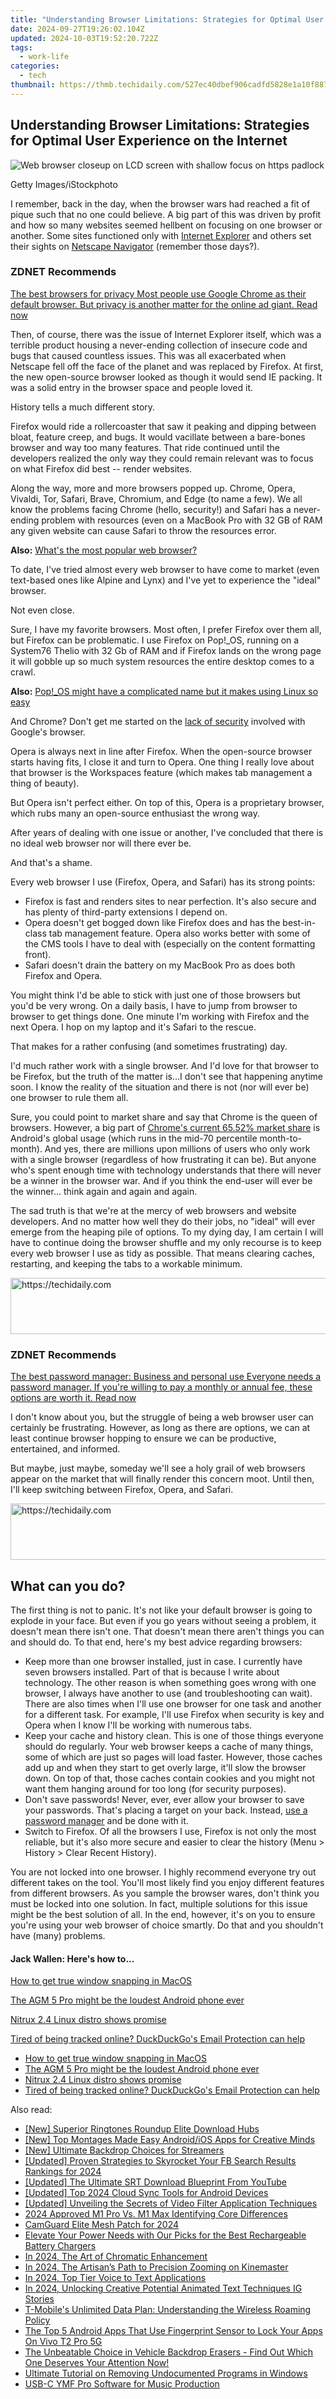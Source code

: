 ```yaml
---
title: "Understanding Browser Limitations: Strategies for Optimal User Experience on the Internet"
date: 2024-09-27T19:26:02.104Z
updated: 2024-10-03T19:52:20.722Z
tags:
  - work-life
categories:
  - tech
thumbnail: https://thmb.techidaily.com/527ec40dbef906cadfd5828e1a10f887ec75fd463af4e51940397e62459c5f66.jpg
---
```


## Understanding Browser Limitations: Strategies for Optimal User Experience on the Internet

![Web browser closeup on LCD screen with shallow focus on https padlock](https://www.zdnet.com/a/img/resize/c3adcaed2276fa15724f961478cda1b50b781570/2020/02/27/d98a55e1-c24f-49ee-b6e6-6cfa26960b2b/istock-1139096665.jpg?auto=webp&width=1280)

Getty Images/iStockphoto

I remember, back in the day, when the browser wars had reached a fit of pique such that no one could believe. A big part of this was driven by profit and how so many websites seemed hellbent on focusing on one browser or another. Some sites functioned only with [Internet Explorer](https://www.zdnet.com/article/june-15-its-the-end-of-the-internet-explorer-era/) and others set their sights on [Netscape Navigator](https://www.zdnet.com/home-and-office/networking/how-ie-really-beat-netscape/) (remember those days?).

### **ZDNET** Recommends

[The best browsers for privacy Most people use Google Chrome as their default browser. But privacy is another matter for the online ad giant.  Read now](https://www.zdnet.com/article/best-browser-for-privacy/)

Then, of course, there was the issue of Internet Explorer itself, which was a terrible product housing a never-ending collection of insecure code and bugs that caused countless issues. This was all exacerbated when Netscape fell off the face of the planet and was replaced by Firefox. At first, the new open-source browser looked as though it would send IE packing. It was a solid entry in the browser space and people loved it.

History tells a much different story.

Firefox would ride a rollercoaster that saw it peaking and dipping between bloat, feature creep, and bugs. It would vacillate between a bare-bones browser and way too many features. That ride continued until the developers realized the only way they could remain relevant was to focus on what Firefox did best -- render websites. 

Along the way, more and more browsers popped up. Chrome, Opera, Vivaldi, Tor, Safari, Brave, Chromium, and Edge (to name a few). We all know the problems facing Chrome (hello, security!) and Safari has a never-ending problem with resources (even on a MacBook Pro with 32 GB of RAM any given website can cause Safari to throw the resources error.

**Also:** [What's the most popular web browser?](https://www.zdnet.com/home-and-office/networking/whats-the-most-popular-web-browser-in-2022/)

To date, I've tried almost every web browser to have come to market (even text-based ones like Alpine and Lynx) and I've yet to experience the "ideal" browser.

Not even close.

Sure, I have my favorite browsers. Most often, I prefer Firefox over them all, but Firefox can be problematic. I use Firefox on Pop!\_OS, running on a System76 Thelio with 32 Gb of RAM and if Firefox lands on the wrong page it will gobble up so much system resources the entire desktop comes to a crawl.

**Also:** [Pop!\_OS might have a complicated name but it makes using Linux so easy](https://www.zdnet.com/article/pop-os-might-have-a-complicated-name-but-it-makes-using-linux-so-easy/)

And Chrome? Don't get me started on the [lack of security](https://www.zdnet.com/article/best-browser-for-privacy/) involved with Google's browser.

Opera is always next in line after Firefox. When the open-source browser starts having fits, I close it and turn to Opera. One thing I really love about that browser is the Workspaces feature (which makes tab management a thing of beauty). 

But Opera isn't perfect either. On top of this, Opera is a proprietary browser, which rubs many an open-source enthusiast the wrong way.

After years of dealing with one issue or another, I've concluded that there is no ideal web browser nor will there ever be.

And that's a shame. 

Every web browser I use (Firefox, Opera, and Safari) has its strong points:

* Firefox is fast and renders sites to near perfection. It's also secure and has plenty of third-party extensions I depend on.
* Opera doesn't get bogged down like Firefox does and has the best-in-class tab management feature. Opera also works better with some of the CMS tools I have to deal with (especially on the content formatting front).
* Safari doesn't drain the battery on my MacBook Pro as does both Firefox and Opera.

You might think I'd be able to stick with just one of those browsers but you'd be very wrong. On a daily basis, I have to jump from browser to browser to get things done. One minute I'm working with Firefox and the next Opera. I hop on my laptop and it's Safari to the rescue.

That makes for a rather confusing (and sometimes frustrating) day. 

I'd much rather work with a single browser. And I'd love for that browser to be Firefox, but the truth of the matter is…I don't see that happening anytime soon. I know the reality of the situation and there is not (nor will ever be) one browser to rule them all.

Sure, you could point to market share and say that Chrome is the queen of browsers. However, a big part of [Chrome's current 65.52% market share](https://gs.statcounter.com/browser-market-share) is Android's global usage (which runs in the mid-70 percentile month-to-month). And yes, there are millions upon millions of users who only work with a single browser (regardless of how frustrating it can be). But anyone who's spent enough time with technology understands that there will never be a winner in the browser war. And if you think the end-user will ever be the winner… think again and again and again.

The sad truth is that we're at the mercy of web browsers and website developers. And no matter how well they do their jobs, no "ideal" will ever emerge from the heaping pile of options. To my dying day, I am certain I will have to continue doing the browser shuffle and my only recourse is to keep every web browser I use as tidy as possible. That means clearing caches, restarting, and keeping the tabs to a workable minimum.

<!-- affiliate ads begin -->
<a href="https://aligracehair.sjv.io/c/5597632/1896532/19272" target="_top" id="1896532">
  <img src="//a.impactradius-go.com/display-ad/19272-1896532" border="0" alt="https://techidaily.com" width="728" height="90"/>
</a>
<img height="0" width="0" src="https://aligracehair.sjv.io/i/5597632/1896532/19272" style="position:absolute;visibility:hidden;" border="0" />
<!-- affiliate ads end -->

### **ZDNET** Recommends

[The best password manager: Business and personal use Everyone needs a password manager. If you're willing to pay a monthly or annual fee, these options are worth it.  Read now](https://www.zdnet.com/article/best-password-manager/)

I don't know about you, but the struggle of being a web browser user can certainly be frustrating. However, as long as there are options, we can at least continue browser hopping to ensure we can be productive, entertained, and informed.

But maybe, just maybe, someday we'll see a holy grail of web browsers appear on the market that will finally render this concern moot. Until then, I'll keep switching between Firefox, Opera, and Safari.

<!-- affiliate ads begin -->
<a href="https://appsumo.8odi.net/c/5597632/2144284/7443" target="_top" id="2144284">
  <img src="//a.impactradius-go.com/display-ad/7443-2144284" border="0" alt="https://techidaily.com" width="728" height="90"/>
</a>
<img height="0" width="0" src="https://appsumo.8odi.net/i/5597632/2144284/7443" style="position:absolute;visibility:hidden;" border="0" />
<!-- affiliate ads end -->

## What can you do?

The first thing is not to panic. It's not like your default browser is going to explode in your face. But even if you go years without seeing a problem, it doesn't mean there isn't one. That doesn't mean there aren't things you can and should do. To that end, here's my best advice regarding browsers:

* Keep more than one browser installed, just in case. I currently have seven browsers installed. Part of that is because I write about technology. The other reason is when something goes wrong with one browser, I always have another to use (and troubleshooting can wait). There are also times when I'll use one browser for one task and another for a different task. For example, I'll use Firefox when security is key and Opera when I know I'll be working with numerous tabs.
* Keep your cache and history clean. This is one of those things everyone should do regularly. Your web browser keeps a cache of many things, some of which are just so pages will load faster. However, those caches add up and when they start to get overly large, it'll slow the browser down. On top of that, those caches contain cookies and you might not want them hanging around for too long (for security purposes).
* Don't save passwords! Never, ever, ever allow your browser to save your passwords. That's placing a target on your back. Instead, [use a password manager](https://www.zdnet.com/article/its-past-time-you-started-using-a-password-manager-whether-you-like-it-or-not/) and be done with it.
* Switch to Firefox. Of all the browsers I use, Firefox is not only the most reliable, but it's also more secure and easier to clear the history (Menu > History > Clear Recent History).

You are not locked into one browser. I highly recommend everyone try out different takes on the tool. You'll most likely find you enjoy different features from different browsers. As you sample the browser wares, don't think you must be locked into one solution. In fact, multiple solutions for this issue might be the best solution of all. In the end, however, it's on you to ensure you're using your web browser of choice smartly. Do that and you shouldn't have (many) problems.

#### Jack Wallen: Here's how to...

[How to get true window snapping in MacOS](https://www.zdnet.com/article/how-to-get-true-window-snapping-in-macos/ "How to get true window snapping in MacOS")

[The AGM 5 Pro might be the loudest Android phone ever](https://www.zdnet.com/article/the-agm-5-pro-might-be-the-loudest-android-phone-ever/ "The AGM 5 Pro might be the loudest Android phone ever")

[Nitrux 2.4 Linux distro shows promise](https://www.zdnet.com/article/nitrux-2-4-linux-distribution-shows-promise-but-seems-rough-around-the-edges/ "Nitrux 2.4 Linux distro shows promise")

[Tired of being tracked online? DuckDuckGo's Email Protection can help](https://www.zdnet.com/article/tired-of-being-tracked-online-duckduckgos-email-protection-can-help/ "Tired of being tracked online? DuckDuckGo's Email Protection can help")

* [How to get true window snapping in MacOS](https://www.zdnet.com/article/how-to-get-true-window-snapping-in-macos/ "How to get true window snapping in MacOS")
* [The AGM 5 Pro might be the loudest Android phone ever](https://www.zdnet.com/article/the-agm-5-pro-might-be-the-loudest-android-phone-ever/ "The AGM 5 Pro might be the loudest Android phone ever")
* [Nitrux 2.4 Linux distro shows promise](https://www.zdnet.com/article/nitrux-2-4-linux-distribution-shows-promise-but-seems-rough-around-the-edges/ "Nitrux 2.4 Linux distro shows promise")
* [Tired of being tracked online? DuckDuckGo's Email Protection can help](https://www.zdnet.com/article/tired-of-being-tracked-online-duckduckgos-email-protection-can-help/ "Tired of being tracked online? DuckDuckGo's Email Protection can help")

<ins class="adsbygoogle"
     style="display:block"
     data-ad-format="autorelaxed"
     data-ad-client="ca-pub-7571918770474297"
     data-ad-slot="1223367746"></ins>

<ins class="adsbygoogle"
     style="display:block"
     data-ad-client="ca-pub-7571918770474297"
     data-ad-slot="8358498916"
     data-ad-format="auto"
     data-full-width-responsive="true"></ins>

<span class="atpl-alsoreadstyle">Also read:</span>
<div><ul>
<li><a href="https://some-tips.techidaily.com/new-superior-ringtones-roundup-elite-download-hubs/"><u>[New] Superior Ringtones Roundup Elite Download Hubs</u></a></li>
<li><a href="https://some-tips.techidaily.com/new-top-montages-made-easy-androidios-apps-for-creative-minds/"><u>[New] Top Montages Made Easy Android/iOS Apps for Creative Minds</u></a></li>
<li><a href="https://some-tips.techidaily.com/new-ultimate-backdrop-choices-for-streamers/"><u>[New] Ultimate Backdrop Choices for Streamers</u></a></li>
<li><a href="https://facebook-videos.techidaily.com/updated-proven-strategies-to-skyrocket-your-fb-search-results-rankings-for-2024/"><u>[Updated] Proven Strategies to Skyrocket Your FB Search Results Rankings for 2024</u></a></li>
<li><a href="https://some-tips.techidaily.com/updated-the-ultimate-srt-download-blueprint-from-youtube/"><u>[Updated] The Ultimate SRT Download Blueprint From YouTube</u></a></li>
<li><a href="https://some-guidance.techidaily.com/updated-top-2024-cloud-sync-tools-for-android-devices/"><u>[Updated] Top 2024 Cloud Sync Tools for Android Devices</u></a></li>
<li><a href="https://some-tips.techidaily.com/updated-unveiling-the-secrets-of-video-filter-application-techniques/"><u>[Updated] Unveiling the Secrets of Video Filter Application Techniques</u></a></li>
<li><a href="https://article-tips.techidaily.com/2024-approved-m1-pro-vs-m1-max-identifying-core-differences/"><u>2024 Approved M1 Pro Vs. M1 Max Identifying Core Differences</u></a></li>
<li><a href="https://screen-mirroring-recording.techidaily.com/camguard-elite-mesh-patch-for-2024/"><u>CamGuard Elite Mesh Patch for 2024</u></a></li>
<li><a href="https://buynow-help.techidaily.com/elevate-your-power-needs-with-our-picks-for-the-best-rechargeable-battery-chargers/"><u>Elevate Your Power Needs with Our Picks for the Best Rechargeable Battery Chargers</u></a></li>
<li><a href="https://some-tips.techidaily.com/in-2024-the-art-of-chromatic-enhancement/"><u>In 2024, The Art of Chromatic Enhancement</u></a></li>
<li><a href="https://some-tips.techidaily.com/in-2024-the-artisans-path-to-precision-zooming-on-kinemaster/"><u>In 2024, The Artisan’s Path to Precision Zooming on Kinemaster</u></a></li>
<li><a href="https://some-tips.techidaily.com/in-2024-top-tier-voice-to-text-applications/"><u>In 2024, Top Tier Voice to Text Applications</u></a></li>
<li><a href="https://some-tips.techidaily.com/in-2024-unlocking-creative-potential-animated-text-techniques-ig-stories/"><u>In 2024, Unlocking Creative Potential Animated Text Techniques IG Stories</u></a></li>
<li><a href="https://techtrends.techidaily.com/t-mobiles-unlimited-data-plan-understanding-the-wireless-roaming-policy/"><u>T-Mobile's Unlimited Data Plan: Understanding the Wireless Roaming Policy</u></a></li>
<li><a href="https://android-unlock.techidaily.com/the-top-5-android-apps-that-use-fingerprint-sensor-to-lock-your-apps-on-vivo-t2-pro-5g-by-drfone-android/"><u>The Top 5 Android Apps That Use Fingerprint Sensor to Lock Your Apps On Vivo T2 Pro 5G</u></a></li>
<li><a href="https://win-exclusive.techidaily.com/the-unbeatable-choice-in-vehicle-backdrop-erasers-find-out-which-one-deserves-your-attention-now/"><u>The Unbeatable Choice in Vehicle Backdrop Erasers - Find Out Which One Deserves Your Attention Now!</u></a></li>
<li><a href="https://win-forum.techidaily.com/ultimate-tutorial-on-removing-undocumented-programs-in-windows/"><u>Ultimate Tutorial on Removing Undocumented Programs in Windows</u></a></li>
<li><a href="https://driver-install.techidaily.com/usb-c-ymf-pro-software-for-music-production/"><u>USB-C YMF Pro Software for Music Production</u></a></li>
</ul></div>

